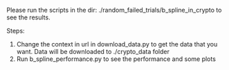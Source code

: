 Please run the scripts in the dir: ./random_failed_trials/b_spline_in_crypto to see the results.

Steps:

1. Change the context in url in download_data.py to get the data that you want. Data will be downloaded to
   ./crypto_data folder
2. Run b_spline_performance.py to see the performance and some plots

